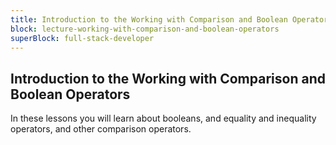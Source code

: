 ```yaml
---
title: Introduction to the Working with Comparison and Boolean Operators
block: lecture-working-with-comparison-and-boolean-operators
superBlock: full-stack-developer
---
```


## Introduction to the Working with Comparison and Boolean Operators

In these lessons you will learn about booleans, and equality and inequality operators, and other comparison operators.
